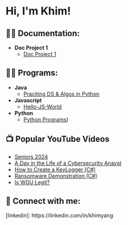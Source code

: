 <!-- h1>Hi, I'm Josh! <br/><a href="https://github.com/joshmadakor1">Programmer</a>, <a href="https://www.linkedin.com/in/joshmadakor/">Cybersecurity Professional</a>, <a href="https://www.youtube.com/c/joshmadakor">YouTuber</a></h1 -->
<h1>Hi, I'm Khim! </h1>
<h2>👨‍💻 Documentation:</h2>

- <b>Doc Project 1</b>
  - [Doc Project 1](https://github.com/khim39784/Doc-Project-1)
<h2>👨‍💻 Programs:</h2>

- <b>Java</b>
  - [Praciting DS & Algos in Python](https://github.com/khim39784/Algorithms-Practice)
- <b>Javascript</b>
  - [Hello-JS-World](https://github.com/khim39784/hello-js-world)
- <b>Python</b>
  - [Python Programs](https://github.com/khim39784/Spotify))

<h2>📺 Popular YouTube Videos</h2>

- [Seniors 2024](https://www.youtube.com/watch?v=a83ASGn_V_s)
- [A Day in the Life of a Cybersecurity Anayst](https://www.youtube.com/watch?v=uHy3oM7NnoU)
- [How to Create a KeyLogger (C#)](https://www.youtube.com/watch?v=N-L9hklSlNk)
- [Ransomware Demonstration (C#)](https://www.youtube.com/watch?v=OfvdQeh79s0)
- [Is WGU Legit?](https://www.youtube.com/watch?v=E2MwRWxDBkA)

<h2> 🤳 Connect with me:</h2>
[linkedin]: https://linkedin.com/in/khimyang

<!--
**khim39784/khim39784** is a ✨ _special_ ✨ repository because its `README.md` (this file) appears on your GitHub profile.

Here are some ideas to get you started:

- 🔭 I’m currently working on ...
- 🌱 I’m currently learning ...
- 👯 I’m looking to collaborate on ...
- 🤔 I’m looking for help with ...
- 💬 Ask me about ...
- 📫 How to reach me: ...
- 😄 Pronouns: ...
- ⚡ Fun fact: ...
-->
